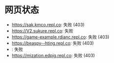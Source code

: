 # 网页状态
- https://sak.kmco.repl.co: 失败 (403)
- https://V2.sukure.repl.co: 失败
- https://game-example.rdianc.repl.co: 失败 (403)
- https://beaspy--hting.repl.co: 失败 (403)
- : 失败
- https://mization.edpjg.repl.co: 失败 (403)
